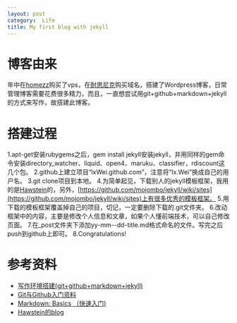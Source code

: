 ```yaml
---
layout: post
category:  Life
title: My first blog with jekyll
---
```


# 博客由来
年中在[homezz](http://www.homezz.com/)购买了vps，在[耐思尼克](http://www.iisp.com/)购买域名，搭建了Wordpress博客，日常管理博客需要花费很多精力，而且，一直想尝试用git+github+markdown+jekyll的方式来写作，故搭建此博客。
# 搭建过程
1.apt-get安装rubygems之后，gem install jekyll安装jekyll，并用同样的gem命令安装directory_watcher、liquid、open4、maruku、classifier，rdiscount这几个包。
2.github上建立项目“lxWei.github.com”，注意将“lx.Wei”换成自己的用户名。
3.git clone项目到本地。
4.为简单起见，下载别人的jekyll模板框架，我用的是[Hawstein](https://github.com/Hawstein/hawstein.github.com)的，另外，[https://github.com/mojombo/jekyll/wiki/sites](https://github.com/mojombo/jekyll/wiki/sites)上有很多优秀的模板框架。
5.用下载的模板框架覆盖掉自己的项目，切记，一定要删除下载的.git文件夹。
6.改动框架中的内容，主要是修改个人信息和文章，如果个人懂前端技术，可以自己修改页面。
7.在_post文件夹下添加yy-mm--dd-title.md格式命名的文件。写完之后push到github上即可。
8.Congratulations!


# 参考资料
* [写作环境搭建(git+github+markdown+jekyll)][1]
* [Git与Github入门资料](http://www.yangzhiping.com/tech/git.html)
* [Markdown: Basics （快速入门)](http://wowubuntu.com/markdown/basic.html)
* [Hawstein的blog](https://github.com/Hawstein/hawstein.github.com)

[1]: http://ellochen.github.io/2013/03/写作环境搭建(git+github+markdown+jekyll)/


